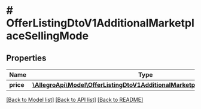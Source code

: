 # # OfferListingDtoV1AdditionalMarketplaceSellingMode

## Properties

Name | Type | Description | Notes
------------ | ------------- | ------------- | -------------
**price** | [**\AllegroApi\Model\OfferListingDtoV1AdditionalMarketplaceSellingModePrice**](OfferListingDtoV1AdditionalMarketplaceSellingModePrice.md) |  | [optional]

[[Back to Model list]](../../README.md#models) [[Back to API list]](../../README.md#endpoints) [[Back to README]](../../README.md)
